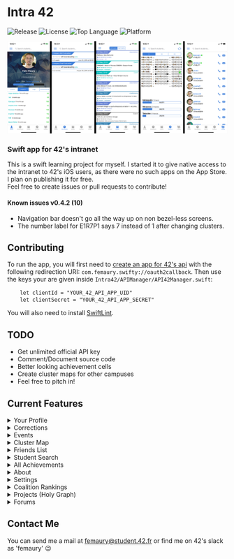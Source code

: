 # Intra 42
![Release](https://img.shields.io/github/release/femaury/Intra_42.svg)
![License](https://img.shields.io/github/license/femaury/Intra_42.svg?color=green)
![Top Language](https://img.shields.io/github/languages/top/femaury/Intra_42.svg)
![Platform](https://img.shields.io/badge/platform-iOS%2011.0%2B-green.svg)

<img src="https://github.com/femaury/intra_42/raw/master/Screenshots/intra_42_main_screens_white.jpg"
     title="Intra 42 by Felix Maury" width="800">
     
### Swift app for 42's intranet

This is a swift learning project for myself. I started it to give native access to the intranet to 42's iOS users, as there were no such apps on the App Store. I plan on publishing it for free.  
Feel free to create issues or pull requests to contribute!  

#### Known issues v0.4.2 (10)

- Navigation bar doesn't go all the way up on non bezel-less screens.
- The number label for E1R7P1 says 7 instead of 1 after changing clusters.

## Contributing
To run the app, you will first need to [create an app for 42's api](https://profile.intra.42.fr/oauth/applications/new) with the following redirection URI: `com.femaury.swifty://oauth2callback`. Then use the keys your are given inside `Intra42/APIManager/API42Manager.swift`:
```
    let clientId = "YOUR_42_API_APP_UID"
    let clientSecret = "YOUR_42_API_APP_SECRET"
```
You will also need to install [SwiftLint](https://github.com/realm/SwiftLint).

## TODO
<ul>
  <li>Get unlimited official API key</li>
  <li>Comment/Document source code</li>
  <li>Better looking achievement cells</li>
  <li>Create cluster maps for other campuses</li>
  <li>Feel free to pitch in!</li>
</ul>

## Current Features
  <details><summary>Your Profile</summary>
    <ul>
      <li>Full Name</li>
      <li>Username</li>
      <li>Campus</li>
      <li>Piscine Year</li>
      <li>Picture</li>
      <li>Location</li>
      <li>Wallets</li>
      <li>Correction Points</li>
      <li>Level</li>
      <li>Cursus</li>
      <li>Graded Projects</li>
      <li>Previous log locations and dates (with duration)</li>
      <li>Achievements</li>
    </ul>
  </details>
  <details><summary>Corrections</summary>
    <ul>
      <li>Your upcoming corrections</li>
      <li>Corrector</li>
      <li>Correctee</li>
    </ul>
  </details>
  <details><summary>Events</summary>
    <ul>
      <li>All Future Events</li>
      <li>Your Events</li>
      <li>Searchable by kind and name</li>
      <li>Possibility to add events to calendar</li>
    </ul>
  </details>
  <details><summary>Cluster Map</summary>
    <ul>
      <li>Zoomable map of all 3 Paris Clusters (a la Stud42)</li>
      <li>Info on how many people per cluster (x/271)</li>
      <li>Info on how many friends per cluster</li>
      <li>All connected user profiles can be shown</li>
    </ul>
  </details>
  <details><summary>Friends List</summary>
    <ul>
      <li>List of all your friends with current locations</li>
      <li>Current campus and login time</li>
    </ul>
  </details>
  <details><summary>Student Search</summary>
    <ul>
      <li>Search students of all campuses by username, first name and last name</li>
      <li>Shows students logins and pictures, with detailed profile on tap</li>
      <li>Possibility to add students to friends list directly from results page</li>
    </ul>
  </details>
  <details><summary>All Achievements</summary>
    <ul>
      <li>Searchable by tier and name</li>
      <li>Your achievements are highlighted</li>
    </ul>
  </details>
  <details><summary>About</summary>
  <ul>
  <li>Little description of the project and myself</li>
  <li>Links for third party libraries used</li>
  </ul>
  </details>
  <details><summary>Settings</summary>
  <ul>
  <li>Possibility to change app icon</li>
  <li>Possibility to change primary color</li>
  </ul>
  </details>
  <details><summary>Coalition Rankings</summary>
  <ul>
  <li>All coalitions ranked by score</li>
  </ul>
  </details>
  <details><summary>Projects (Holy Graph)</summary>
  <ul>
  <li>Holy Graph with clickable projects.</li>
  <li>List of user cursus to display</li>
  </ul>
  </details>
  <details><summary>Forums</summary>
  <ul>
  <li>Link to Stackoverflow 42 forums</li>
  </ul>
  </details>
  
  ## Contact Me
  
 You can send me a mail at femaury@student.42.fr or find me on 42's slack as 'femaury' 😉
